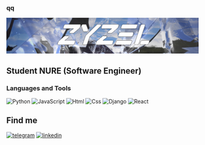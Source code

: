 ### qq
![Header](https://github.com/IceZyzel/IceZyzel/blob/main/assets/header.png)

##  Student NURE (Software Engineer)

### Languages and Tools 
![Python](https://img.shields.io/badge/-Python-8DAEF2?style=for-the-badge&logo=python)
![JavaScript](https://img.shields.io/badge/-JavaScipt-8DAEF2?style=for-the-badge&logo=JavaScript)
![Html](https://img.shields.io/badge/-Html-8DAEF2?style=for-the-badge&logo=Html)
![Css](https://img.shields.io/badge/-Css-8DAEF2?style=for-the-badge&logo=Css)
![Django](https://img.shields.io/badge/-Django-8DAEF2?style=for-the-badge&logo=Django)
![React](https://img.shields.io/badge/-React-8DAEF2?style=for-the-badge&logo=React)

## Find me
[![telegram](https://img.shields.io/badge/-telegram-8DAEF2?style=for-the-badge&logo=telegram)](https://t-do.ru/zyzelq)
[![linkedin](https://img.shields.io/badge/-linkedin-8DAEF2?style=for-the-badge&logo=linkedin)](https://www.linkedin.com/in/zyzel/)
